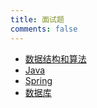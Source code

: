 ```yaml
---
title: 面试题
comments: false
---
```



- [数据结构和算法](./algo/)
- [Java](./java/)
- [Spring](./spring/)
- [数据库](./db/)